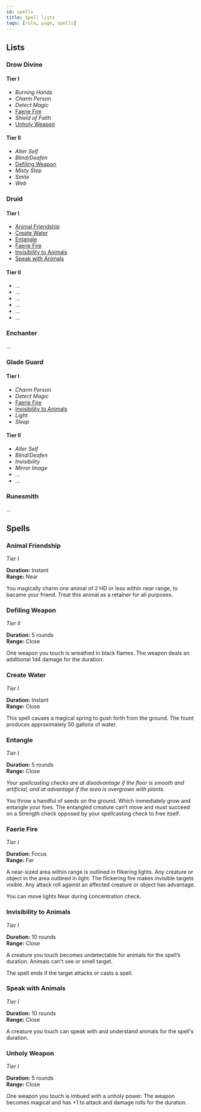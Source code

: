 ```yaml
---
id: spells
title: Spell lists
tags: [rule, page, spells]
---
```


## Lists

### Drow Divine

<div class="row">
<div class="col col--4 margin-bottom--lg">

#### Tier I

- *Burning Hands*
- *Charm Person*
- *Detect Magic*
- [Faerie Fire](#faerie-fire)
- *Shield of Faith*
- [Unholy Weapon](#unholy-weapon)

</div>

<div class="col col--4 margin-bottom--lg">

#### Tier II

- *Alter Self*
- *Blind/Deafen*
- [Defiling Weapon](#defiling-weapon)
- *Misty Step*
- *Smite*
- *Web*

</div>
</div>

### Druid

<div class="row">
<div class="col col--4 margin-bottom--lg">

#### Tier I

- [Animal Friendship](#animal-friendship)
- [Create Water](#create-water)
- [Entangle](#entangle)
- [Faerie Fire](#faerie-fire)
- [Invisibility to Animals](#invisibility-to-animals)
- [Speak with Animals](#speak-with-animals)

</div>

<div class="col col--4 margin-bottom--lg">

#### Tier II

- ...
- ...
- ...
- ...
- ...
- ...

</div>
</div>

### Enchanter

...

### Glade Guard

<div class="row">
<div class="col col--4 margin-bottom--lg">

#### Tier I

- *Charm Person*
- *Detect Magic*
- [Faerie Fire](#faerie-fire)
- [Invisibility to Animals](#invisibility-to-animals)
- *Light*
- *Sleep*

</div>

<div class="col col--4 margin-bottom--lg">

#### Tier II

- *Alter Self*
- *Blind/Deafen*
- *Invisibility*
- *Mirror Image*
- ...
- ...

</div>
</div>

### Runesmith

...

## Spells

### Animal Friendship

*Tier I*  

**Duration:** Instant  
**Range:** Near  

You magically charm one animal of 2 HD or less within near range, to bacame your friend. Treat this animal as a retainer for all purposes.

### Defiling Weapon

*Tier II*  

**Duration:** 5 rounds  
**Range:** Close  

One weapon you touch is wreathed in black flames. The weapon deals an additional 1d4 damage for the duration.

### Create Water

*Tier I*  

**Duration:** Instant  
**Range:** Close  

This spell causes a magical spring to gush forth from the ground. The fount produces approximately 50 gallons of water.

### Entangle

*Tier I*  

**Duration:** 5 rounds  
**Range:** Close  

*Your spellcasting checks are at disadvantage if the floor is smooth and artificial, and at advantage if the area is overgrown with plants.*

You throw a handful of seeds on the ground. Which immediately grow and entangle your foes. The entangled creature can’t move and must succeed on a Strength check opposed by your spellcasting check to free itself.

### Faerie Fire

*Tier I*  

**Duration:** Focus  
**Range:** Far  

A near-sized area within range is outlined in flikering lights. Any creature or object in the area outlined in light. The flickering
fire makes invisible targets visible. Any attack roll against an affected creature or object has advantage.

You can move lights Near during concentration check.

### Invisibility to Animals

*Tier I*  

**Duration:** 10 rounds  
**Range:** Close  

A creature you touch becomes undetectable for animals for the spell’s duration. Animals can't see or smell target.

The spell ends if the target attacks or casts a spell.

### Speak with Animals

*Tier I*

**Duration:** 10 rounds  
**Range:** Close  

A creature you touch can speak with and understand animals for the spell's duration.

### Unholy Weapon

*Tier I*

**Duration:** 5 rounds  
**Range:** Close  

One weapon you touch is imbued with a unholy power. The weapon becomes magical and has +1 to attack and damage rolls for the duration.
